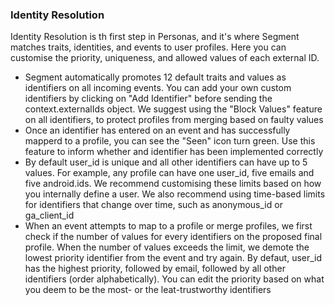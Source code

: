 ### Identity Resolution
Identity Resolution is th first step in Personas, and it's where Segment matches traits, identities, and events to user profiles. Here you can customise the priority, uniqueness, and allowed values of each external ID.

- Segment automatically promotes 12 default traits and values as identifiers on all incoming events. You can add your own custom identifiers by clicking on "Add Identifier" before sending the context.externalIds object.  We suggest using the "Block Values" feature on all identifiers, to protect profiles from merging based on faulty values
- Once an identifier has entered on an event and has successfully mapperd to a profile, you can see the "Seen" icon turn green. Use this feature to inform whether and identifier has been implemented correctly
- By default user_id is unique and all other identifiers can have up to 5 values. For example, any profile can have one user_id, five emails and five android.ids. We recommend customising these limits based on how you internally define a user. We also recommend using time-based limits for identifiers that change over time, such as anonymous_id or ga_client_id
- When an event attempts to map to a profile or merge profiles, we first check if the number of values for every identifiers on the proposed final profile. When the number of values exceeds the limit, we demote the lowest priority identifier from the event and try again. By defaut, user_id has the highest priority, followed by email, followed by all other identifiers (order alphabetically). You can edit the priority based on what you deem to be the most- or the leat-trustworthy identifiers